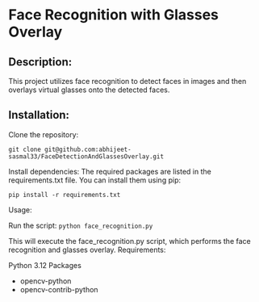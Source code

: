 # Face Recognition with Glasses Overlay
## Description:
This project utilizes face recognition to detect faces in images and then overlays virtual glasses onto the detected faces.

## Installation:

Clone the repository:

```git clone git@github.com:abhijeet-sasmal33/FaceDetectionAndGlassesOverlay.git```

Install dependencies:
The required packages are listed in the requirements.txt file. You can install them using pip:

```pip install -r requirements.txt```

Usage:

Run the script:
```python face_recognition.py```

This will execute the face_recognition.py script, which performs the face recognition and glasses overlay.
Requirements:

Python 3.12 Packages
- opencv-python
- opencv-contrib-python